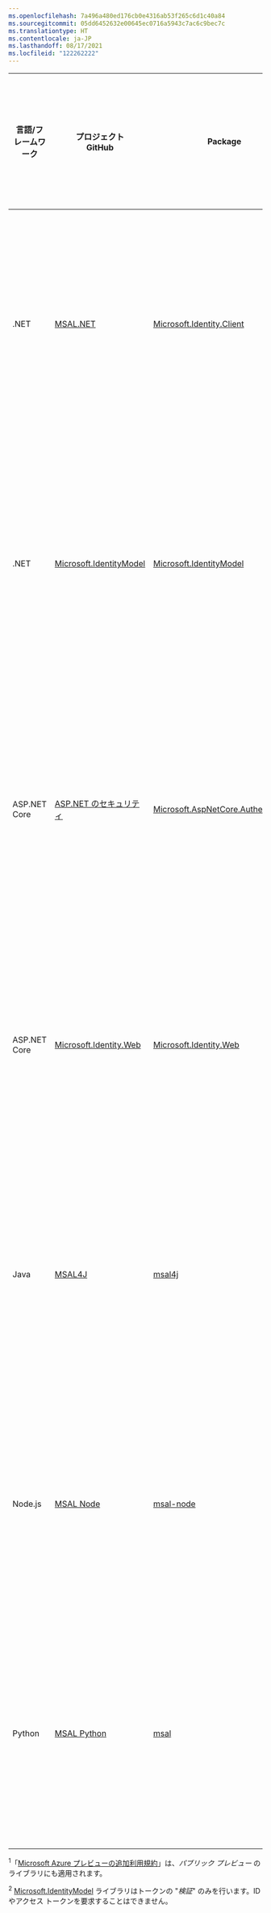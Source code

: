 ```yaml
---
ms.openlocfilehash: 7a496a480ed176cb0e4316ab53f265c6d1c40a84
ms.sourcegitcommit: 05dd6452632e00645ec0716a5943c7ac6c9bec7c
ms.translationtype: HT
ms.contentlocale: ja-JP
ms.lasthandoff: 08/17/2021
ms.locfileid: "122262222"
---
```

| 言語/フレームワーク | プロジェクト<br/>GitHub                                                                                           | Package                                                                                                    | 取得<br/>started                                                                                | ユーザーのサインイン                                                        | Web API へのアクセス                                                                | 一般提供 (GA) *または*<br/>パブリック プレビュー<sup>1</sup> |
|----------------------|-----------------------------------------------------------------------------------------------------------------|------------------------------------------------------------------------------------------------------------|:--------------------------------------------------------------------------------------------------:|:--------------------------------------------------------------------:|:------------------------------------------------------------------------------:|:------------------------------------------------------------:|
| .NET                 | [MSAL.NET](https://github.com/AzureAD/microsoft-authentication-library-for-dotnet)                              | [Microsoft.Identity.Client](https://www.nuget.org/packages/Microsoft.Identity.Client)                      | —                                                                                                  | ![ライブラリでは、ユーザー サインインの ID トークンを要求できません。][n]             | ![ライブラリでは、保護された Web API のアクセス トークンを要求できます。][y]                | GA                                                           |
| .NET                 | [Microsoft.IdentityModel](https://github.com/AzureAD/azure-activedirectory-identitymodel-extensions-for-dotnet) | [Microsoft.IdentityModel](https://www.nuget.org/packages?q=Microsoft.IdentityModel)                        | —                                                                                                  | ![ライブラリでは、ユーザー サインインの ID トークンを要求できません。][n]<sup>2</sup> | ![ライブラリでは、保護された Web API のアクセス トークンを要求できません。][n]<sup>2</sup> | GA                                                           |
| ASP.NET Core         | [ASP.NET のセキュリティ](/aspnet/core/security/)                                                                      | [Microsoft.AspNetCore.Authentication](https://www.nuget.org/packages/Microsoft.AspNetCore.Authentication/) | [クイックスタート](../articles/active-directory/develop/quickstart-v2-aspnet-core-webapp-calls-graph.md) | ![ライブラリでは、ユーザー サインインの ID トークンを要求できます。][y]                | ![ライブラリでは、保護された Web API のアクセス トークンを要求できません。][n]             | GA                                                           |
| ASP.NET Core         | [Microsoft.Identity.Web](https://github.com/AzureAD/microsoft-identity-web)                                     | [Microsoft.Identity.Web](https://www.nuget.org/packages/Microsoft.Identity.Web)                            | [クイックスタート](../articles/active-directory/develop/quickstart-v2-aspnet-core-webapp-calls-graph.md) | ![ライブラリでは、ユーザー サインインの ID トークンを要求できます。][y]                | ![ライブラリでは、保護された Web API のアクセス トークンを要求できます。][y]                | GA                                                           |
| Java                 | [MSAL4J](https://github.com/AzureAD/microsoft-authentication-library-for-java)                                  | [msal4j](https://search.maven.org/artifact/com.microsoft.azure/msal4j)                                     | [クイックスタート](../articles/active-directory/develop/quickstart-v2-java-webapp.md)                    | ![ライブラリでは、ユーザー サインインの ID トークンを要求できます。][y]                | ![ライブラリでは、保護された Web API のアクセス トークンを要求できます。][y]                | GA                                                           |
| Node.js              | [MSAL Node](https://github.com/AzureAD/microsoft-authentication-library-for-js/tree/dev/lib/msal-node)          | [msal-node](https://www.npmjs.com/package/@azure/msal-node)                                                | [クイックスタート](../articles/active-directory/develop/quickstart-v2-nodejs-webapp-msal.md)             | ![ライブラリでは、ユーザー サインインの ID トークンを要求できます。][y]                | ![ライブラリでは、保護された Web API のアクセス トークンを要求できます。][y]                | GA                                                              |
| Python               | [MSAL Python](https://github.com/AzureAD/microsoft-authentication-library-for-python)                           | [msal](https://pypi.org/project/msal)                                                                      | [クイックスタート](../articles/active-directory/develop/quickstart-v2-python-webapp.md)                  | ![ライブラリでは、ユーザー サインインの ID トークンを要求できます。][y]                | ![ライブラリでは、保護された Web API のアクセス トークンを要求できます。][y]                | GA                                                           |
<!--
| Java | [ScribeJava](https://github.com/scribejava/scribejava) | [ScribeJava 3.2.0](https://github.com/scribejava/scribejava/releases/tag/scribejava-3.2.0) | ![X indicating no.][n] | ![X indicating no.][n] | ![Green check mark.][y] | -- |
| Java | [Gluu oxAuth](https://github.com/GluuFederation/oxAuth) | [oxAuth 3.0.2](https://github.com/GluuFederation/oxAuth/releases/tag/3.0.2) | ![X indicating no.][n] | ![Green check mark.][y] | ![Green check mark.][y] | -- |
| Node.js | [openid-client](https://github.com/panva/node-openid-client/) | [openid-client 2.4.5](https://github.com/panva/node-openid-client/releases/tag/v2.4.5) | ![X indicating no.][n] | ![Green check mark.][y] | ![Green check mark.][y] | -- |
| PHP | [PHP League oauth2-client](https://github.com/thephpleague/oauth2-client) | [oauth2-client 1.4.2](https://github.com/thephpleague/oauth2-client/releases/tag/1.4.2) | ![X indicating no.][n] | ![X indicating no.][n] | ![Green check mark.][y] | -- |
| Ruby | [OmniAuth](https://github.com/omniauth/omniauth) | [omniauth 1.3.1](https://github.com/omniauth/omniauth/releases/tag/v1.3.1)<br/>[omniauth-oauth2 1.4.0](https://github.com/intridea/omniauth-oauth2) | ![X indicating no.][n] | ![X indicating no.][n] | ![Green check mark.][y] | -- |
-->

<sup>1</sup>「[Microsoft Azure プレビューの追加利用規約][preview-tos]」は、*パブリック プレビュー* のライブラリにも適用されます。

<sup>2</sup> [Microsoft.IdentityModel](https://github.com/AzureAD/azure-activedirectory-identitymodel-extensions-for-dotnet) ライブラリはトークンの "_検証_" のみを行います。ID やアクセス トークンを要求することはできません。

<!--Image references-->

[y]: ../articles/active-directory/develop/media/common/yes.png
[n]: ../articles/active-directory/develop/media/common/no.png

<!--Reference-style links -->

[preview-tos]: https://azure.microsoft.com/support/legal/preview-supplemental-terms/

